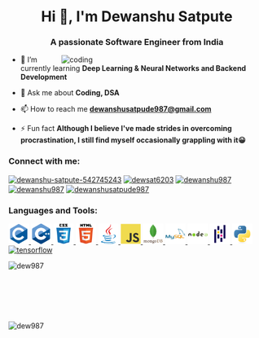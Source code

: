 
<h1 align="center">Hi 👋, I'm Dewanshu Satpute</h1>
<h3 align="center">A passionate Software Engineer from India</h3>
<img align= "right" src= "https://user-images.githubusercontent.com/55389276/140866485-8fb1c876-9a8f-4d6a-98dc-08c4981eaf70.gif" alt= "coding" width= "400">

- 🌱 I’m currently learning **Deep Learning & Neural Networks and Backend Development**

- 💬 Ask me about **Coding, DSA**

- 📫 How to reach me **dewanshusatpude987@gmail.com** 

- ⚡ Fun fact **Although I believe I've made strides in overcoming procrastination, I still find myself occasionally grappling with it😀**

<h3 align="left">Connect with me:</h3>
<p align="left">
<a href="https://linkedin.com/in/dewanshu-satpute-542745243" target="blank"><img align="center" src="https://raw.githubusercontent.com/rahuldkjain/github-profile-readme-generator/master/src/images/icons/Social/linked-in-alt.svg" alt="dewanshu-satpute-542745243" height="30" width="40" /></a>
<a href="https://www.codechef.com/users/dewsat6203" target="blank"><img align="center" src="https://cdn.jsdelivr.net/npm/simple-icons@3.1.0/icons/codechef.svg" alt="dewsat6203" height="30" width="40" /></a>
<a href="https://www.hackerrank.com/dewanshu987" target="blank"><img align="center" src="https://raw.githubusercontent.com/rahuldkjain/github-profile-readme-generator/master/src/images/icons/Social/hackerrank.svg" alt="dewanshu987" height="30" width="40" /></a>
<a href="https://www.leetcode.com/dewanshu987" target="blank"><img align="center" src="https://raw.githubusercontent.com/rahuldkjain/github-profile-readme-generator/master/src/images/icons/Social/leet-code.svg" alt="dewanshu987" height="30" width="40" /></a>
<a href="https://auth.geeksforgeeks.org/user/dewanshusatpude987" target="blank"><img align="center" src="https://raw.githubusercontent.com/rahuldkjain/github-profile-readme-generator/master/src/images/icons/Social/geeks-for-geeks.svg" alt="dewanshusatpude987" height="30" width="40" /></a>
</p>

<h3 align="left">Languages and Tools:</h3>
<p align="left"> <a href="https://www.cprogramming.com/" target="_blank" rel="noreferrer"> <img src="https://raw.githubusercontent.com/devicons/devicon/master/icons/c/c-original.svg" alt="c" width="40" height="40"/> </a> <a href="https://www.w3schools.com/cpp/" target="_blank" rel="noreferrer"> <img src="https://raw.githubusercontent.com/devicons/devicon/master/icons/cplusplus/cplusplus-original.svg" alt="cplusplus" width="40" height="40"/> </a> <a href="https://www.w3schools.com/css/" target="_blank" rel="noreferrer"> <img src="https://raw.githubusercontent.com/devicons/devicon/master/icons/css3/css3-original-wordmark.svg" alt="css3" width="40" height="40"/> </a> <a href="https://www.w3.org/html/" target="_blank" rel="noreferrer"> <img src="https://raw.githubusercontent.com/devicons/devicon/master/icons/html5/html5-original-wordmark.svg" alt="html5" width="40" height="40"/> </a> <a href="https://www.java.com" target="_blank" rel="noreferrer"> <img src="https://raw.githubusercontent.com/devicons/devicon/master/icons/java/java-original.svg" alt="java" width="40" height="40"/> </a> <a href="https://developer.mozilla.org/en-US/docs/Web/JavaScript" target="_blank" rel="noreferrer"> <img src="https://raw.githubusercontent.com/devicons/devicon/master/icons/javascript/javascript-original.svg" alt="javascript" width="40" height="40"/> </a> <a href="https://www.mongodb.com/" target="_blank" rel="noreferrer"> <img src="https://raw.githubusercontent.com/devicons/devicon/master/icons/mongodb/mongodb-original-wordmark.svg" alt="mongodb" width="40" height="40"/> </a> <a href="https://www.mysql.com/" target="_blank" rel="noreferrer"> <img src="https://raw.githubusercontent.com/devicons/devicon/master/icons/mysql/mysql-original-wordmark.svg" alt="mysql" width="40" height="40"/> </a> <a href="https://nodejs.org" target="_blank" rel="noreferrer"> <img src="https://raw.githubusercontent.com/devicons/devicon/master/icons/nodejs/nodejs-original-wordmark.svg" alt="nodejs" width="40" height="40"/> </a> <a href="https://pandas.pydata.org/" target="_blank" rel="noreferrer"> <img src="https://raw.githubusercontent.com/devicons/devicon/2ae2a900d2f041da66e950e4d48052658d850630/icons/pandas/pandas-original.svg" alt="pandas" width="40" height="40"/> </a> <a href="https://www.python.org" target="_blank" rel="noreferrer"> <img src="https://raw.githubusercontent.com/devicons/devicon/master/icons/python/python-original.svg" alt="python" width="40" height="40"/> </a> <a href="https://www.tensorflow.org" target="_blank" rel="noreferrer"> <img src="https://www.vectorlogo.zone/logos/tensorflow/tensorflow-icon.svg" alt="tensorflow" width="40" height="40"/> </a> </p>

<p><img align="left" src="https://github-readme-stats.vercel.app/api/top-langs?username=dew987&show_icons=true&locale=en&layout=compact" alt="dew987" /></p>

<!--
<p>&nbsp;<img align="center" src="https://github-readme-stats.vercel.app/api?username=dew987&show_icons=true&locale=en" alt="dew987" /></p>
-->
<br><br><br><br><br><br>
<p><img align="center" src="https://github-readme-streak-stats.herokuapp.com/?user=dew987&" alt="dew987" /></p>

